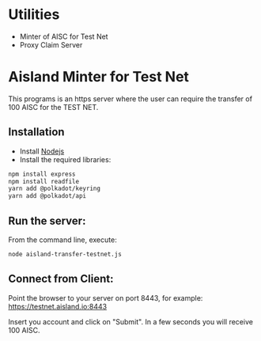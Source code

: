 # Utilities 
- Minter of AISC for Test Net
- Proxy Claim Server

# Aisland Minter for Test Net 
This programs is an https server where the user can require the transfer of 100 AISC for the TEST NET.

## Installation
- Install [Nodejs](https://nodejs.org)  
- Install the required libraries:  
```bash
npm install express
npm install readfile
yarn add @polkadot/keyring
yarn add @polkadot/api
```
## Run the server:
From the command line, execute:  
```bash
node aisland-transfer-testnet.js
```
## Connect from Client:

Point the browser to your server on port 8443, for example:
https://testnet.aisland.io:8443

Insert you account and click on "Submit". 
In a few seconds you will receive 100 AISC.

